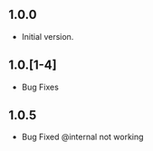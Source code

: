 ## 1.0.0

- Initial version.

## 1.0.\[1-4\]
- Bug Fixes

## 1.0.5
- Bug Fixed @internal not working